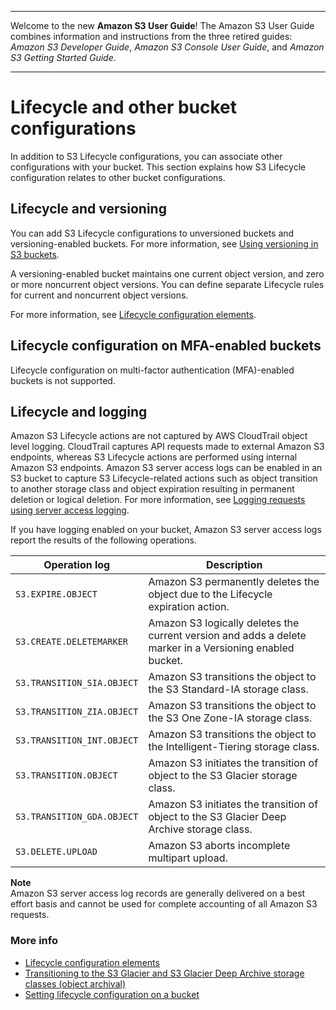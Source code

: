 --------

Welcome to the new **Amazon S3 User Guide**\! The Amazon S3 User Guide combines information and instructions from the three retired guides: *Amazon S3 Developer Guide*, *Amazon S3 Console User Guide*, and *Amazon S3 Getting Started Guide*\.

--------

# Lifecycle and other bucket configurations<a name="lifecycle-and-other-bucket-config"></a>

In addition to S3 Lifecycle configurations, you can associate other configurations with your bucket\. This section explains how S3 Lifecycle configuration relates to other bucket configurations\.

## Lifecycle and versioning<a name="lifecycle-versioning-support-intro"></a>

You can add S3 Lifecycle configurations to unversioned buckets and versioning\-enabled buckets\. For more information, see [Using versioning in S3 buckets](Versioning.md)\. 

A versioning\-enabled bucket maintains one current object version, and zero or more noncurrent object versions\. You can define separate Lifecycle rules for current and noncurrent object versions\.

For more information, see [Lifecycle configuration elements](intro-lifecycle-rules.md)\.

## Lifecycle configuration on MFA\-enabled buckets<a name="lifecycle-general-considerations-mfa-enabled-bucket"></a>

Lifecycle configuration on multi\-factor authentication \(MFA\)\-enabled buckets is not supported\.

## Lifecycle and logging<a name="lifecycle-general-considerations-logging"></a>

Amazon S3 Lifecycle actions are not captured by AWS CloudTrail object level logging\. CloudTrail captures API requests made to external Amazon S3 endpoints, whereas S3 Lifecycle actions are performed using internal Amazon S3 endpoints\. Amazon S3 server access logs can be enabled in an S3 bucket to capture S3 Lifecycle\-related actions such as object transition to another storage class and object expiration resulting in permanent deletion or logical deletion\. For more information, see [Logging requests using server access logging](ServerLogs.md)\.

If you have logging enabled on your bucket, Amazon S3 server access logs report the results of the following operations\.


| Operation log | Description | 
| --- | --- | 
|  `S3.EXPIRE.OBJECT`  |  Amazon S3 permanently deletes the object due to the Lifecycle expiration action\.  | 
|  `S3.CREATE.DELETEMARKER`  |  Amazon S3 logically deletes the current version and adds a delete marker in a Versioning enabled bucket\.  | 
|  `S3.TRANSITION_SIA.OBJECT`  |  Amazon S3 transitions the object to the S3 Standard\-IA storage class\.  | 
|  `S3.TRANSITION_ZIA.OBJECT`  |  Amazon S3 transitions the object to the S3 One Zone\-IA storage class\.  | 
|  `S3.TRANSITION_INT.OBJECT`  |  Amazon S3 transitions the object to the Intelligent\-Tiering storage class\.  | 
|  `S3.TRANSITION.OBJECT`  |  Amazon S3 initiates the transition of object to the S3 Glacier storage class\.  | 
|  `S3.TRANSITION_GDA.OBJECT`  |  Amazon S3 initiates the transition of object to the S3 Glacier Deep Archive storage class\.  | 
|  `S3.DELETE.UPLOAD`  |  Amazon S3 aborts incomplete multipart upload\.  | 

**Note**  
Amazon S3 server access log records are generally delivered on a best effort basis and cannot be used for complete accounting of all Amazon S3 requests\. 

### More info<a name="lifecycle-general-considerations-logging-more-info"></a>
+ [Lifecycle configuration elements](intro-lifecycle-rules.md) 
+ [Transitioning to the S3 Glacier and S3 Glacier Deep Archive storage classes \(object archival\)](lifecycle-transition-general-considerations.md#before-deciding-to-archive-objects)
+ [Setting lifecycle configuration on a bucket](how-to-set-lifecycle-configuration-intro.md) 